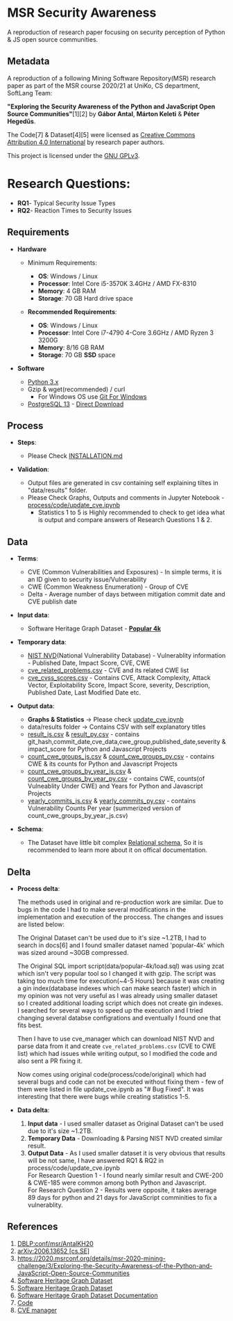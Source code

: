 # MSR Security Awareness

A reproduction of research paper focusing on security perception of Python & JS open source communities.

##  Metadata 

A reproduction of a following Mining Software Repository(MSR) research paper as part of the MSR course 2020/21 at UniKo, CS department, SoftLang Team:  

**"Exploring the Security Awareness of the Python and JavaScript Open Source Communities"**[1][2] by **Gábor Antal**, **Márton Keleti** & **Péter Hegedűs**.

The Code[7] & Dataset[4][5] were licensed as [Creative Commons Attribution 4.0 International](https://creativecommons.org/licenses/by/4.0/legalcode) by research paper authors.

This project is licensed under the [GNU GPLv3](LICENSE.md).

# Research Questions:

- **RQ1**- Typical Security Issue Types
- **RQ2**- Reaction Times to Security Issues 

## Requirements 

- **Hardware**
    - Minimum Requirements:  
        - **OS**: Windows / Linux
        - **Processor**: Intel Core i5-3570K 3.4GHz / AMD FX-8310
        - **Memory**: 4 GB RAM
        - **Storage**: 70 GB Hard drive space

    - **Recommended Requirements**:  
        - **OS**: Windows / Linux
        - **Processor**:  Intel Core i7-4790 4-Core 3.6GHz / AMD Ryzen 3 3200G
        - **Memory**: 8/16 GB RAM
        - **Storage**: 70 GB **SSD** space

- **Software**
    - [Python 3.x](https://www.python.org/downloads/)
    - Gzip & wget(recommended) / curl
        - For Windows OS use [Git For Windows](https://git-scm.com/download/win)
    - [PostgreSQL 13](https://www.postgresql.org/download/) - [Direct Download](https://www.enterprisedb.com/downloads/postgres-postgresql-downloads)


## Process

- **Steps**:
    - Please Check [INSTALLATION.md](doc/INSTALLATION.md)

- **Validation**:
    - Output files are generated in csv containing self explaining tiltes in "data/results" folder.
    - Please Check Graphs, Outputs and comments in Jupyter Notebook - [process/code/update_cve.ipynb](process/code/update_cve.ipynb)
        - Statistics 1 to 5 is Highly recommended to check to get idea what is output and compare answers of Research Questions 1 & 2.

## Data

- **Terms**:
    - CVE (Common Vulnerabilities and Exposures) - In simple terms, it is an ID given to security issue/Vulnerability
    - CWE (Common Weakness Enumeration) - Group of CVE
    - Delta - Average number of days between mitigation commit date and CVE publish date

- **Input data**:
    - Software Heritage Graph Dataset - **[Popular 4k](https://annex.softwareheritage.org/public/dataset/graph/latest/popular-4k/sql/)**

- **Temporary data**:
    - [NIST NVD](data/nvd)(National Vulnerability Database) - Vulnerablity information - Published Date, Impact Score, CVE, CWE
    - [cve_related_problems.csv](data/cve_parsed/cve_related_problems.csv) - CVE and its related CWE list
    - [cve_cvss_scores.csv](data/cve_parsed/cve_cvss_scores.csv) - Contains CVE, Attack Complexity, Attack Vector, Exploitability Score, Impact Score, severity, Description, Published Date, Last Modified Date etc.

- **Output data**:
    - **Graphs & Statistics** -> Please check [update_cve.ipynb](process/code/update_cve.ipynb)
    - data/results folder -> Contains CSV with self explanatory titles
    - [result_js.csv](data/results/result_js.csv) & [result_py.csv](data/results/result_py.csv) - contains git_hash,commit_date,cve_data,cwe_group,published_date,severity & impact_score for Python and Javascript Projects
    - [count_cwe_groups_js.csv](data/results/count_cwe_groups_js.csv) & [count_cwe_groups_py.csv](data/results/count_cwe_groups_py.csv) - contains CWE & its counts for Python and Javascript Projects
    - [count_cwe_groups_by_year_js.csv](data/results/count_cwe_groups_by_year_js.csv) & [count_cwe_groups_by_year_py.csv](data/results/count_cwe_groups_by_year_py.csv) - contains CWE, counts(of Vulneablity Under CWE) and Years for Python and Javascript Projects
    - [yearly_commits_js.csv](data/results/yearly_commits_js.csv) & [yearly_commits_py.csv](data/results/yearly_commits_py.csv) - contains Vulnerability Counts Per year (summerized version of count_cwe_groups_by_year_js.csv)

- **Schema**:
    - The Dataset have little bit complex [Relational schema](https://docs.softwareheritage.org/devel/swh-dataset/graph/schema.html), So it is recommended to learn more about it on offical documentation.


## Delta

- **Process delta**:

    The methods used in original and re-production work are similar. Due to bugs in the code I had to make several modifications in the implementation and execution of the proccess. The changes and issues are listed below:

    The Original Dataset can't be used due to it's size ~1.2TB, I had to search in docs[6] and I found smaller dataset named 'popular-4k' which was sized around ~30GB compressed.

    The Original SQL import script(data/popular-4k/load.sql) was using zcat which isn't very popular tool so I changed it with gzip. The script was taking too much time for execution(~4-5 Hours) because it was creating a gin index(database indexes which can make search faster) which in my opinion was not very useful as I was already using smaller dataset so I created additional loading script which does not create gin indexes. I searched for several ways to speed up the execution and I tried changing several databse configrations and eventually I found one that fits best.

    Then I have to use cve_manager which can download NIST NVD and parse data from it and create `cve_related_problems.csv` (CVE to CWE list) which had issues while writing output, so I modified the code and also sent a PR fixing it. 

    Now comes using original code(process/code/original) which had several bugs and code can not be executed without fixing them - few of them were listed in file update_cve.ipynb as "# Bug Fixed". It was interesting that there were bugs while creating statistics 1-5.


- **Data delta**:

    1. **Input data** - I used smaller dataset as Original Dataset can't be used due to it's size ~1.2TB.
    2. **Temporary Data** - Downloading & Parsing NIST NVD created similar result.
    3. **Output Data** - As I used smaller dataset it is very obvious that results will be not same, I have answered RQ1 & RQ2 in process/code/update_cve.ipynb  
    For Research Question 1 - I found nearly similar result and CWE-200 & CWE-185 were common among both Python and Javascript.  
    For Research Question 2 - Results were opposite, it takes average 89 days for python and 21 days for JavaScript comminities to fix a vulnerablity.


## References

1. [DBLP:conf/msr/AntalKH20](https://dblp.org/rec/conf/msr/AntalKH20.html?view=bibtex)
2. [arXiv:2006.13652 [cs.SE]](https://arxiv.org/abs/2006.13652)
3. https://2020.msrconf.org/details/msr-2020-mining-challenge/3/Exploring-the-Security-Awareness-of-the-Python-and-JavaScript-Open-Source-Communities
4. [Software Heritage Graph Dataset](https://annex.softwareheritage.org/public/dataset/)
5. [Software Heritage Graph Dataset](https://zenodo.org/record/2583978)
6. [Software Heritage Graph Dataset Documentation](https://docs.softwareheritage.org/devel/swh-dataset/graph/dataset.html)
7. [Code](https://zenodo.org/record/3699486)
8. [CVE manager](https://github.com/aatlasis/cve_manager)